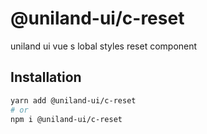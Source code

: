 # @uniland-ui/c-reset

uniland ui vue s lobal styles reset component

## Installation

```sh
yarn add @uniland-ui/c-reset
# or
npm i @uniland-ui/c-reset
```